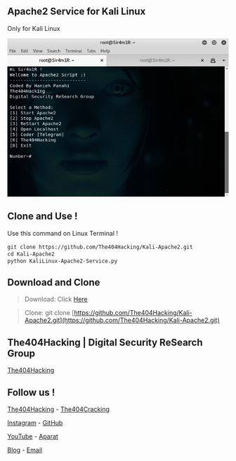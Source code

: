 ## Apache2 Service for Kali Linux 
Only for Kali Linux

![Apache2-Service-Screenshot](Screenshot.png?raw=true "Apache2-Service-Screenshot")


## Clone and Use !
Use this command on Linux Terminal !
```
git clone https://github.com/The404Hacking/Kali-Apache2.git
cd Kali-Apache2
python KaliLinux-Apache2-Service.py
```

## Download and Clone
> Download: Click [Here](https://github.com/The404Hacking/Kali-Apache2/archive/master.zip)

> Clone: git clone [https://github.com/The404Hacking/Kali-Apache2.git](https://github.com/The404Hacking/Kali-Apache2.git)

## The404Hacking | Digital Security ReSearch Group
[The404Hacking](https://T.me/The404Hacking)

## Follow us !
[The404Hacking](https://T.me/The404Hacking) - [The404Cracking](https://T.me/The404Cracking)

[Instagram](https://instagram.com/The404Hacking) - [GitHub](https://github.com/The404Hacking)

[YouTube](http://yon.ir/youtube404) - [Aparat](http://www.aparat.com/The404Hacking)

[Blog](http://the404hacking.blogsky.com) - [Email](mailto:The404Hacking.Team@Gmail.Com)
